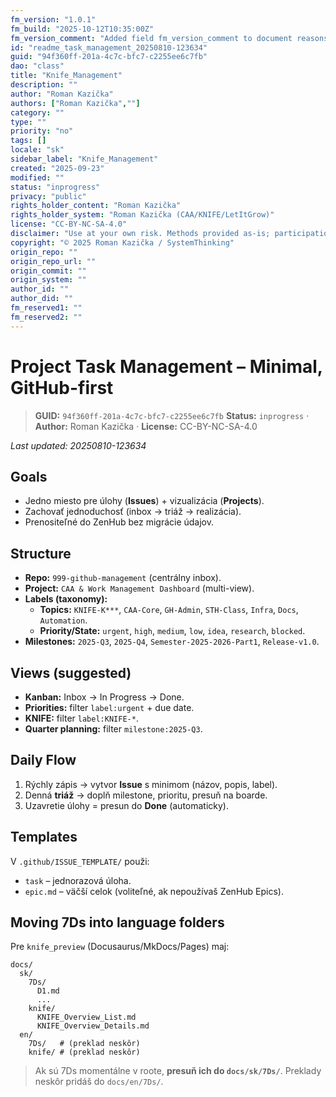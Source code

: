 ```yaml
---
fm_version: "1.0.1"
fm_build: "2025-10-12T10:35:00Z"
fm_version_comment: "Added field fm_version_comment to document reasons for FM updates"
id: "readme_task_management_20250810-123634"
guid: "94f360ff-201a-4c7c-bfc7-c2255ee6c7fb"
dao: "class"
title: "Knife_Management"
description: ""
author: "Roman Kazička"
authors: ["Roman Kazička",""]
category: ""
type: ""
priority: "no"
tags: []
locale: "sk"
sidebar_label: "Knife_Management"
created: "2025-09-23"
modified: ""
status: "inprogress"
privacy: "public"
rights_holder_content: "Roman Kazička"
rights_holder_system: "Roman Kazička (CAA/KNIFE/LetItGrow)"
license: "CC-BY-NC-SA-4.0"
disclaimer: "Use at your own risk. Methods provided as-is; participation is voluntary and context-aware."
copyright: "© 2025 Roman Kazička / SystemThinking"
origin_repo: ""
origin_repo_url: ""
origin_commit: ""
origin_system: ""
author_id: ""
author_did: ""
fm_reserved1: ""
fm_reserved2: ""
---
```

# Project Task Management – Minimal, GitHub-first

<!-- fm-visible: start -->
> **GUID:** `94f360ff-201a-4c7c-bfc7-c2255ee6c7fb`
> **Status:** `inprogress` · **Author:** Roman Kazička · **License:** CC-BY-NC-SA-4.0
<!-- fm-visible: end -->

_Last updated: 20250810-123634_

## Goals
- Jedno miesto pre úlohy (**Issues**) + vizualizácia (**Projects**).
- Zachovať jednoduchosť (inbox → triáž → realizácia).
- Prenositeľné do ZenHub bez migrácie údajov.

## Structure
- **Repo:** `999-github-management` (centrálny inbox).
- **Project:** `CAA & Work Management Dashboard` (multi-view).
- **Labels (taxonomy):**
  - **Topics:** `KNIFE-K***`, `CAA-Core`, `GH-Admin`, `STH-Class`, `Infra`, `Docs`, `Automation`.
  - **Priority/State:** `urgent`, `high`, `medium`, `low`, `idea`, `research`, `blocked`.
- **Milestones:** `2025-Q3`, `2025-Q4`, `Semester-2025-2026-Part1`, `Release-v1.0`.

## Views (suggested)
- **Kanban:** Inbox → In Progress → Done.
- **Priorities:** filter `label:urgent` + due date.
- **KNIFE:** filter `label:KNIFE-*`.
- **Quarter planning:** filter `milestone:2025-Q3`.

## Daily Flow
1. Rýchly zápis → vytvor **Issue** s minimom (názov, popis, label).
2. Denná **triáž** → doplň milestone, prioritu, presuň na boarde.
3. Uzavretie úlohy = presun do **Done** (automaticky).

## Templates
V `.github/ISSUE_TEMPLATE/` použi:
- `task` – jednorazová úloha.
- `epic.md` – väčší celok (voliteľné, ak nepoužívaš ZenHub Epics).

## Moving 7Ds into language folders
Pre `knife_preview` (Docusaurus/MkDocs/Pages) maj:
```
docs/
  sk/
    7Ds/
      D1.md
      ...
    knife/
      KNIFE_Overview_List.md
      KNIFE_Overview_Details.md
  en/
    7Ds/   # (preklad neskôr)
    knife/ # (preklad neskôr)
```
> Ak sú 7Ds momentálne v roote, **presuň ich do `docs/sk/7Ds/`**. Preklady neskôr pridáš do `docs/en/7Ds/`.
